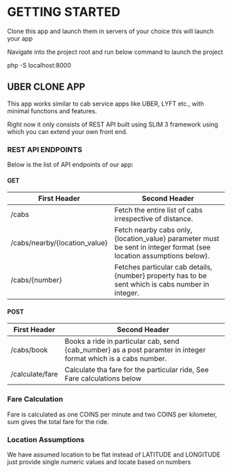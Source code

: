 # GETTING STARTED

Clone this app and launch them in servers of your choice this will launch your app

Navigate into the project root and run below command to launch the project

php -S localhost:8000


## UBER CLONE APP
 
This app works similar to cab service apps like UBER, LYFT etc., with minimal functions and features. 

Right now it only consists of REST API built using SLIM 3 framework using which you can extend your own front end.


### REST API ENDPOINTS

Below is the list of API endpoints of our app:


#### GET 


| First Header  | Second Header |
| ------------- | ------------- |
| /cabs  | Fetch the entire list of cabs irrespective of distance.  |
| /cabs/nearby/{location_value}  | Fetch nearby cabs only, {location_value} parameter must be sent in integer format (see location assumptions below).|
|/cabs/{number}| Fetches particular cab details, {number} property has to be sent which is cabs number in integer.

#### POST 


| First Header  | Second Header |
| ------------- | ------------- |
| /cabs/book  |Books a ride in particular cab, send {cab_number} as a post paramter in integer format which is a cabs number.|
| /calculate/fare |  Calculate tha fare for the particular ride, See Fare calculations below| 
 

### Fare Calculation

Fare is calculated as one COINS per minute and two COINS per kilometer, sum gives the total fare for the ride.

### Location Assumptions

We have assumed location to be flat instead of LATITUDE and LONGITUDE just provide single numeric values and locate based on numbers
 
